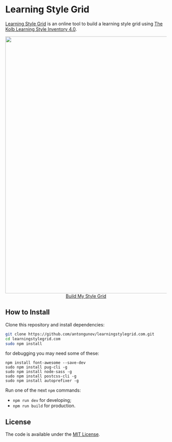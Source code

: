 # Learning Style Grid

[Learning Style Grid](http://learningstylegrid.com) is an online tool to build a learning style grid using [The Kolb Learning Style Inventory 4.0](https://learningfromexperience.com/research-library/the-kolb-learning-style-inventory-4-0/).

<p align="center">
  <a href="http://learningstylegrid.com/" target="_blank">
    <img src="learningstylegrid.png" width="800px">
    <br>
    Build My Style Grid
  </a>  
</p>

## How to Install

Clone this repository and install dependencies:

```bash
git clone https://github.com/antongunov/learningstylegrid.com.git
cd learningstylegrid.com
sudo npm install
```

for debugging you may need some of these:
```
npm install font-awesome --save-dev
sudo npm install pug-cli -g
sudo npm install node-sass -g
sudo npm install postcss-cli -g
sudo npm install autoprefixer -g
```

Run one of the next `npm` commands:

* `npm run dev` for developing;
* `npm run build` for production.

## License

The code is available under the [MIT License](LICENSE).
